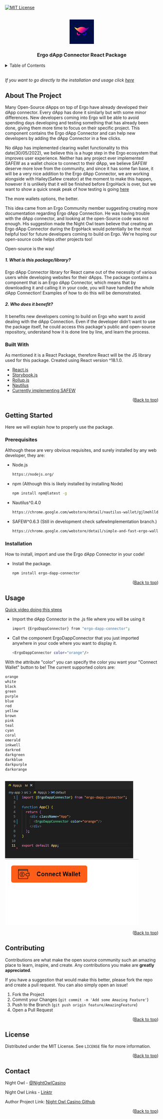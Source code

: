 <div id="top"></div>

[![MIT License][license-shield]][license-url]


<!-- PROJECT LOGO -->
<br />
<div align="center">
  <a href="https://github.com/nightowlcasino">
    <img src="images/logo.png" alt="Logo" width="80" height="80">
  </a>

  <h3 align="center">Ergo dApp Connector React Package</h3>

</div>

<details>
  <summary>Table of Contents</summary>
  <ol>
    <li>
      <a href="#about-the-project">About The Project</a>
      <ul>
        <li><a href="#built-with">Built With</a></li>
      </ul>
    </li>
    <li>
      <a href="#getting-started">Getting Started</a>
      <ul>
        <li><a href="#prerequisites">Prerequisites</a></li>
        <li><a href="#installation">Installation</a></li>
      </ul>
    </li>
    <li><a href="#usage">Usage</a></li>
    <li><a href="#contributing">Contributing</a></li>
    <li><a href="#license">License</a></li>
    <li><a href="#contact">Contact</a></li>
  </ol>

</details>
<br/>

*If you want to go directly to the installation and usage click [here](#installation)*

## About The Project

  Many Open-Source dApps on top of Ergo have already developed their dApp connector. Every dApp has done it similarly but with some minor differences. New developers coming into Ergo will be able to avoid spending days developing and testing something that has already been done, giving them more time to focus on their specific project. 
  This component contains the Ergo dApp Connector and can help new developers by adding the dApp Connector in a few clicks.

  No dApp has implemented clearing wallet functionality to this date(30/05/2022), we believe this is a huge step in the Ergo ecosystem that improves user experience. Neither has any project ever implemented SAFEW as a wallet choice to connect to their dApp, we believe SAFEW deserve more love from the community, and since it has some fan base, it will be a very nice addition to the Ergo dApp Connector, we are working alongside with Hailey(Safew creator) at the moment to make this happen, however it is unlikely that it will be finished before ErgoHack is over, but we want to show a quick sneak peak of how testing is going [here](https://twitter.com/NightOwlCasino/status/1531482604368760832)

  The more wallets options, the better.
  
  This idea came from an Ergo Community member suggesting creating more documentation regarding Ergo dApp Connection. He was having trouble with the dApp connector, and looking at the open-Source code was not enough. His suggestion made the Night Owl team believe that creating an Ergo dApp Connector during the ErgoHack would potentially be the most helpful tool for future developers coming to build on Ergo. We're hoping our open-source code helps other projects too!

  Open-source is the way!


##### 1. What is this package/library?
  Ergo dApp Connector library for React came out of the necessity of various users while developing websites for their dApps. The package contains a component that is an Ergo dApp Connector, which means that by downloading it and calling it in your code, you will have handled the whole dApp Connection! Examples of how to do this will be demonstrated. 

##### 2. Who does it benefit? 

  It benefits new developers coming to build on Ergo who want to avoid dealing with the dApp Connection. Even if the developer didn’t want to use the package itself, he could access this package's public and open-source repository, understand how it is done line by line, and learn the process. 

### Built With

As mentioned it is a React Package, therefore React will be the JS library used for this package. Created using React version ^18.1.0.

* [React.js](https://reactjs.org/)
* [Storybook.js](https://storybook.js.org/)
* [Rollup.js](https://rollupjs.org/guide/en/)
* [Nautilus](https://chrome.google.com/webstore/detail/nautilus-wallet/gjlmehlldlphhljhpnlddaodbjjcchai)
* [Currently implementing SAFEW]()

<p align="right">(<a href="#top">Back to top</a>)</p>

## Getting Started

Here we will explain how to properly use the package.

### Prerequisites
Although these are very obvious requisites, and surely installed by any web developer, they are:
* Node.js
  ```sh
  https://nodejs.org/
  ```
* npm (Although this is likely installed by installing Node)
  ```sh
  npm install npm@latest -g
  ```
* Nautilus^0.4.0
  ```sh
  https://chrome.google.com/webstore/detail/nautilus-wallet/gjlmehlldlphhljhpnlddaodbjjcchai
  ```
* SAFEW^0.6.3 (Still in development check safewImplementation branch.)
  ```sh
  https://chrome.google.com/webstore/detail/simple-and-fast-ergo-wall/fmpbldieijjehhalgjblbpgjmijencll/
  ```


### Installation

How to install, import and use the Ergo dApp Connector in your code!

* Install the package.
  ```sh
  npm install ergo-dapp-connector
  ```

<p align="right">(<a href="#top">Back to top</a>)</p>



<!-- USAGE EXAMPLES -->
## Usage

[Quick video doing this steps](https://twitter.com/NightOwlCasino/status/1529452399475179520)

* Import the dApp Connector in the .js file where you will be using it
  ```sh
  import {ErgoDappConnector} from "ergo-dapp-connector";
  ```
* Call the component ErgoDappConnector that you just imported anywhere in your code where you want to display it.
  ```sh
  <ErgoDappConnector color="orange"/>
  ```

With the attribute "color" you can specify the color you want your "Connect Wallet" button to be!
The current supported colors are:

    orange
    white
    black
    green
    purple
    blue
    red
    yellow
    brown
    pink
    teal
    cyan
    coral
    emerald
    inkwell
    darkred
    darkgreen
    darkblue
    darkpurple
    darkorange
<br/>
<img src="images/usage_example.png" alt="Usage example">
<span> &nbsp;&nbsp;&nbsp;&nbsp;&nbsp;&nbsp;&nbsp;&nbsp;&nbsp;&nbsp;&nbsp;&nbsp;&nbsp;&nbsp; </span>
<img src="images/visual_example.png" alt="Visual example" >



<p align="right">(<a href="#top">Back to top</a>)</p>

<!-- CONTRIBUTING -->
## Contributing

Contributions are what make the open source community such an amazing place to learn, inspire, and create. Any contributions you make are **greatly appreciated**.

If you have a suggestion that would make this better, please fork the repo and create a pull request. You can also simply open an issue!

1. Fork the Project
2. Commit your Changes (`git commit -m 'Add some Amazing Feature'`)
3. Push to the Branch (`git push origin feature/AmazingFeature`)
4. Open a Pull Request

<p align="right">(<a href="#top">Back to top</a>)</p>

<!-- LICENSE -->
## License

Distributed under the MIT License. See `LICENSE` file for more information.

<p align="right">(<a href="#top">Back to top</a>)</p>


## Contact
Night Owl - [@NightOwlCasino](https://twitter.com/NightOwlCasino)

Night Owl Links - [Linktr](https://linktr.ee/NightOwlCasino)

Author Project Link: [Night Owl Casino Github](https://github.com/nightowlcasino/)

<p align="right">(<a href="#top">Back to top</a>)</p>

[contributors-shield]: https://img.shields.io/github/contributors/othneildrew/Best-README-Template.svg?style=for-the-badge
[contributors-url]: https://github.com/nightowlcasino/dApp-connector-react-package/graphs/contributors
[license-shield]: https://img.shields.io/github/license/othneildrew/Best-README-Template.svg?style=for-the-badge
[license-url]: https://github.com/nightowlcasino/dApp-connector-react-package/blob/main/LICENSE
